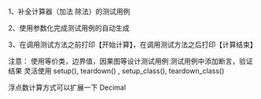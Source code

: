 1、补全计算器（加法 除法）的测试用例

2、使用参数化完成测试用例的自动生成

3、在调用测试方法之前打印【开始计算】，在调用测试方法之后打印【计算结束】

注意： 使用等价类，边界值，因果图等设计测试用例 测试用例中添加断言，验证结果 灵活使用 setup(), teardown() , setup_class(), teardown_class()

浮点数计算方式可以扩展一下 Decimal
